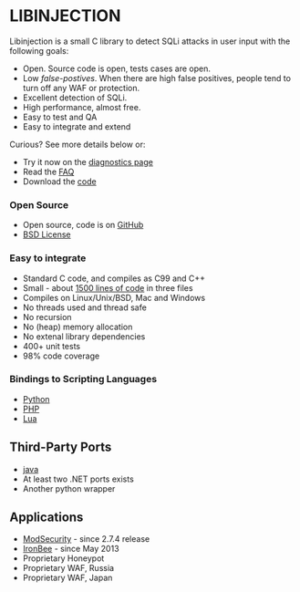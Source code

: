 LIBINJECTION
==========================

Libinjection is a small C library to detect SQLi attacks in user input with the following goals:

* Open.  Source code is open, tests cases are open.
* Low _false-postives_.   When there are high false positives, people tend to turn off any WAF or protection.
* Excellent detection of SQLi.
* High performance, almost free.
* Easy to test and QA
* Easy to integrate and extend

Curious?  See more details below or:

* Try it now on the [diagnostics page](/diagnostics)
* Read the [FAQ](/faq-sqli)
* Download the [code](https://github.com/client9/libinjection/)

### Open Source

* Open source, code is on [GitHub](https://github.com/client9/libinjection/)
* [BSD License](https://github.com/client9/libinjection/blob/master/COPYING.txt)

### Easy to integrate

* Standard C code, and compiles as C99 and C++
* Small - about [1500 lines of code](/cicada/artifacts/libinjection-loc/console.txt) in three files
* Compiles on Linux/Unix/BSD, Mac and Windows
* No threads used and thread safe
* No recursion
* No (heap) memory allocation
* No extenal library dependencies
* 400+ unit tests
* 98% code coverage

### Bindings to Scripting Languages

* [Python](/doc-sqli-python)
* [PHP](/doc-sqli-php)
* [Lua](https://github.com/client9/libinjection/tree/master/lua)

Third-Party Ports
---------------------

* [java](https://github.com/Kanatoko/libinjection-Java)
* At least two .NET ports exists
* Another python wrapper

Applications
---------------------

* [ModSecurity](http://www.modsecurity.org/) - since 2.7.4 release
* [IronBee](https://www.ironbee.com) - since May 2013
* Proprietary Honeypot
* Proprietary WAF, Russia
* Proprietary WAF, Japan

